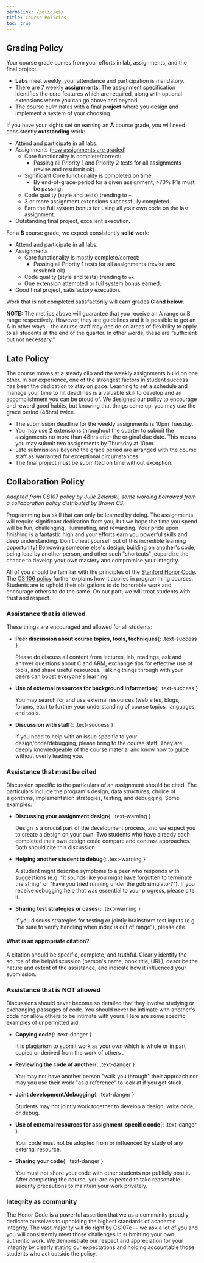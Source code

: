 ```yaml
---
permalink: /policies/
title: Course Policies
toc: true
---
```



## Grading Policy
Your course grade comes from your efforts in lab, assignments, and the final project.

+ __Labs__ meet weekly, your attendance and participation is mandatory.
+ There are 7 weekly __assignments__. The assignment specification identifies the core features which are required, along with optional extensions where you can go above and beyond.
+ The course culminates with a final __project__ where you design and implement a system of your choosing.


If you have your sights set on earning an __A__ course grade, you will need consistently __outstanding__ work:
+ Attend and participate in all labs.
+ Assignments ([how assignments are graded](/assignments#grading))
    - Core functionality is complete/correct:
        - Passing all Priority 1 and Priority 2 tests for all assignments (revise and resubmit ok).
    - Significant Core functionality is completed on time:
        - By end-of-grace-period for a given assignment, >70% P1s must be passing.
    - Code quality (style and tests) trending to `+`.
    - 3 or more assignment extensions successfully completed.
    - Earn the full system bonus for using all your own code on the last assignment.
+ Outstanding final project, excellent execution.

For a __B__ course grade, we expect consistently __solid__ work:
+ Attend and participate in all labs.
+ Assignments
    - Core functionality is mostly complete/correct:
        - Passing all Priority 1 tests for all assignments (revise and resubmit ok).
    - Code quality (style and tests) trending to `ok`.
    - One extension attempted or full system bonus earned.
+ Good final project, satisfactory execution.

Work that is not completed satisfactorily will earn grades **C and below**.

**NOTE:** The metrics above will guarantee that you receive an  A range  or B range respectively. However, they are guidelines and it is possible to get an A in other ways – the course staff may decide on areas of flexibility to apply to all students at the end of the quarter. In other words, these are “sufficient but not necessary.” 

## Late Policy

The course moves at a steady clip and the weekly assignments build on one other. In our experience, one of the strongest factors in student success has been the dedication to stay on pace. Learning to set a schedule and manage your time to hit deadlines is a valuable skill to develop and an accomplishment you can be proud of.  We designed our policy to encourage and reward good habits, but knowing that things come up, you may use the grace period (48hrs) twice. 

- The submission deadline for the weekly assignments is 10pm Tuesday.
- You may use 2 extensions throughout the quarter to submit the assignments no more than 48hrs after the original due date. This means you may submit two assignments by Thursday at 10pm. 
- Late submissions beyond the grace period are arranged with the course staff as warranted for exceptional circumstances.
- The final project must be submitted on time without exception.




## Collaboration Policy

*Adapted from CS107 policy by Julie Zelenski, some wording borrowed from a
collaboration policy distributed by Brown CS.*

Programming is a skill that can only be learned by doing. The assignments will require significant
dedication from you, but we hope the time you spend will be fun, challenging, illuminating, and rewarding. 
Your pride upon finishing is a fantastic high and
your efforts earn you powerful skills and deep understanding. Don't cheat
yourself out of this incredible learning opportunity! Borrowing someone else's
design, building on another's code, being lead by another person, and other
such "shortcuts" jeopardize the chance to develop your own mastery and
compromise your integrity.

All of you should be familiar with the principles of the [Stanford Honor
Code](https://communitystandards.stanford.edu/student-conduct-process/honor-code-and-fundamental-standard#honor-code). The [CS
106 policy](https://web.stanford.edu/class/archive/cs/cs106b/cs106b.1222/honor_code)
further explains how it applies in programming courses. Students are to uphold their
obligations to do honorable work and encourage others to do the same. On our
part, we will treat students with trust and respect.

<style>
    li .text-success:before {
        content:  '\f087';
        font-family: "FontAwesome";
        margin-right: 4px;
    }
    li .text-warning:before {
        content: '\f071';
        font-family: "FontAwesome";
        margin-right: 4px;
    }
    li .text-danger:before {
        content: '\f05e';
        font-family: "FontAwesome";
        margin-right: 4px;
    }
</style>

### Assistance that is allowed

These things are encouraged and allowed for all students:

- __Peer discussion about course topics, tools, techniques__{: .text-success }

    Please do discuss all content from lectures, lab, readings, ask and answer questions about C and ARM, exchange tips for effective use of tools, and share useful resources. Talking things through with your peers can boost everyone's learning!

- __Use of external resources for background information__{: .text-success }

    You may search for and use external resources (web sites, blogs, forums, etc.) to further your understanding of course topics, languages, and tools.

- __Discussion with staff__{: .text-success }

    If you need to help with an issue specific to your design/code/debugging, please bring to the course staff. They are deeply knowledgeable of the course material and know how to guide without overly leading you.

### Assistance that must be cited

Discussion specific to the particulars of an
assignment should be cited. The particulars include the program's design, data structures, choice of algorithms,
implementation strategies, testing, and debugging. Some examples:

- __Discussing your assignment design__{: .text-warning }

    Design is a crucial part of the development process, and we expect you to create a design on your own. Two students who have already each completed their own design could compare and contrast approaches. Both should cite this discussion.

- __Helping another student to debug__{: .text-warning }

    A student might describe symptoms to a peer who responds with suggestions (e.g. "it sounds like you might have forgotten to terminate the string" or  "have you tried running under the gdb simulator?"). If you receive debugging help that was essential to your progress, please cite it.

- __Sharing test strategies or cases__{: .text-warning }

    If you discuss strategies for testing or jointly brainstorm test inputs (e.g. "be sure to verify handling when index is out of range"), please cite.

#### What is an appropriate citation?

A citation should be specific, complete, and truthful. Clearly identify the source of the help/discussion (person's
name, book title, URL), describe the nature and extent of the
assistance, and indicate how it influenced
your submission.

### Assistance that is NOT allowed

Discussions should never become so detailed that they involve studying or exchanging passages of code.  You
should never be intimate with another's code nor allow others to
be intimate with yours. Here are some specific examples of unpermitted
aid:

- __Copying code__{: .text-danger }

    It is plagiarism to submit work as your own which is whole or in part copied or
derived from the work of others .

- __Reviewing the code of another__{: .text-danger }

    You may not have another person "walk you through"
their approach nor may you use their work "as a reference" to
look at if you get stuck.

- __Joint development/debugging__{: .text-danger }

    Students may not jointly work together to develop
a design, write code, or debug. 

- __Use of external resources for assignment-specific code__{: .text-danger }

    Your code must not be adopted from or influenced by study of any external resource. 

- __Sharing your code__{: .text-danger }

    You must not share your code with other students nor
publicly post it. After completing the course, you are expected to take reasonable security precautions
to maintain your work privately.

### Integrity as community

The Honor Code is a powerful assertion that we as a community proudly
dedicate ourselves to upholding the highest standards of academic
integrity. The vast majority will do right by CS107e -- we ask a lot
of you and you will consistently meet those challenges in submitting your
own authentic work. We demonstrate our respect and appreciation for your integrity by 
clearly stating our expectations and holding accountable
those students who act outside the policy.


